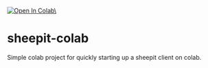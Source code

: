 <a href="https://colab.research.google.com/github/TayDex/sheepit-colab/blob/main/Sheepit.ipynb\"><img src="https://colab.research.google.com/assets/colab-badge.svg" alt="Open In Colab\"/></a>
# sheepit-colab

Simple colab project for quickly starting up a sheepit client on colab.
